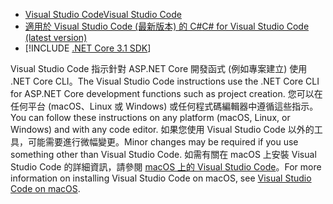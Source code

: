 * [<span data-ttu-id="5c6ce-101">Visual Studio Code</span><span class="sxs-lookup"><span data-stu-id="5c6ce-101">Visual Studio Code</span></span>](https://code.visualstudio.com/download)
* [<span data-ttu-id="5c6ce-102">適用於 Visual Studio Code (最新版本) 的 C#</span><span class="sxs-lookup"><span data-stu-id="5c6ce-102">C# for Visual Studio Code (latest version)</span></span>](https://marketplace.visualstudio.com/items?itemName=ms-dotnettools.csharp)
* [!INCLUDE [.NET Core 3.1 SDK](~/includes/3.1-SDK.md)]

<span data-ttu-id="5c6ce-103">Visual Studio Code 指示針對 ASP.NET Core 開發函式 (例如專案建立) 使用 .NET Core CLI。</span><span class="sxs-lookup"><span data-stu-id="5c6ce-103">The Visual Studio Code instructions use the .NET Core CLI for ASP.NET Core development functions such as project creation.</span></span> <span data-ttu-id="5c6ce-104">您可以在任何平台 (macOS、Linux 或 Windows) 或任何程式碼編輯器中遵循這些指示。</span><span class="sxs-lookup"><span data-stu-id="5c6ce-104">You can follow these instructions on any platform (macOS, Linux, or Windows) and with any code editor.</span></span> <span data-ttu-id="5c6ce-105">如果您使用 Visual Studio Code 以外的工具，可能需要進行微幅變更。</span><span class="sxs-lookup"><span data-stu-id="5c6ce-105">Minor changes may be required if you use something other than Visual Studio Code.</span></span> <span data-ttu-id="5c6ce-106">如需有關在 macOS 上安裝 Visual Studio Code 的詳細資訊，請參閱 [macOS 上的 Visual Studio Code](https://code.visualstudio.com/docs/setup/mac)。</span><span class="sxs-lookup"><span data-stu-id="5c6ce-106">For more information on installing Visual Studio Code on macOS, see [Visual Studio Code on macOS](https://code.visualstudio.com/docs/setup/mac).</span></span>
